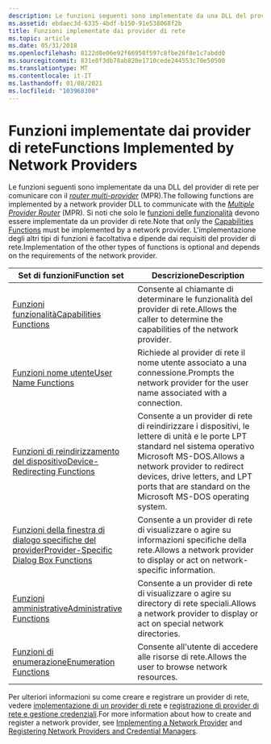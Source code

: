 ```yaml
---
description: Le funzioni seguenti sono implementate da una DLL del provider di rete per comunicare con il router multi-provider (MPR).
ms.assetid: ebdaec3d-6335-4bdf-b150-91e538068f2b
title: Funzioni implementate dai provider di rete
ms.topic: article
ms.date: 05/31/2018
ms.openlocfilehash: 8122d8e06e92f66958f597c8fbe26f8e1c7abdd0
ms.sourcegitcommit: 831e8f3db78ab820e1710cede244553c70e50500
ms.translationtype: MT
ms.contentlocale: it-IT
ms.lasthandoff: 01/08/2021
ms.locfileid: "103968300"
---
```

# <a name="functions-implemented-by-network-providers"></a><span data-ttu-id="e282f-103">Funzioni implementate dai provider di rete</span><span class="sxs-lookup"><span data-stu-id="e282f-103">Functions Implemented by Network Providers</span></span>

<span data-ttu-id="e282f-104">Le funzioni seguenti sono implementate da una DLL del provider di rete per comunicare con il [*router multi-provider*](/windows/desktop/SecGloss/m-gly) (MPR).</span><span class="sxs-lookup"><span data-stu-id="e282f-104">The following functions are implemented by a network provider DLL to communicate with the [*Multiple Provider Router*](/windows/desktop/SecGloss/m-gly) (MPR).</span></span> <span data-ttu-id="e282f-105">Si noti che solo le [funzioni delle funzionalità](capabilities-functions.md) devono essere implementate da un provider di rete.</span><span class="sxs-lookup"><span data-stu-id="e282f-105">Note that only the [Capabilities Functions](capabilities-functions.md) must be implemented by a network provider.</span></span> <span data-ttu-id="e282f-106">L'implementazione degli altri tipi di funzioni è facoltativa e dipende dai requisiti del provider di rete.</span><span class="sxs-lookup"><span data-stu-id="e282f-106">Implementation of the other types of functions is optional and depends on the requirements of the network provider.</span></span>



| <span data-ttu-id="e282f-107">Set di funzioni</span><span class="sxs-lookup"><span data-stu-id="e282f-107">Function set</span></span>                                                                                    | <span data-ttu-id="e282f-108">Descrizione</span><span class="sxs-lookup"><span data-stu-id="e282f-108">Description</span></span>                                                                                                                                        |
|-------------------------------------------------------------------------------------------------|----------------------------------------------------------------------------------------------------------------------------------------------------|
| [<span data-ttu-id="e282f-109">Funzioni funzionalità</span><span class="sxs-lookup"><span data-stu-id="e282f-109">Capabilities Functions</span></span>](capabilities-functions.md)<br/>                                 | <span data-ttu-id="e282f-110">Consente al chiamante di determinare le funzionalità del provider di rete.</span><span class="sxs-lookup"><span data-stu-id="e282f-110">Allows the caller to determine the capabilities of the network provider.</span></span><br/>                                                                |
| [<span data-ttu-id="e282f-111">Funzioni nome utente</span><span class="sxs-lookup"><span data-stu-id="e282f-111">User Name Functions</span></span>](user-name-functions.md)<br/>                                       | <span data-ttu-id="e282f-112">Richiede al provider di rete il nome utente associato a una connessione.</span><span class="sxs-lookup"><span data-stu-id="e282f-112">Prompts the network provider for the user name associated with a connection.</span></span><br/>                                                            |
| [<span data-ttu-id="e282f-113">Funzioni di reindirizzamento del dispositivo</span><span class="sxs-lookup"><span data-stu-id="e282f-113">Device-Redirecting Functions</span></span>](device-redirecting-functions.md)<br/>                     | <span data-ttu-id="e282f-114">Consente a un provider di rete di reindirizzare i dispositivi, le lettere di unità e le porte LPT standard nel sistema operativo Microsoft MS-DOS.</span><span class="sxs-lookup"><span data-stu-id="e282f-114">Allows a network provider to redirect devices, drive letters, and LPT ports that are standard on the Microsoft MS-DOS operating system.</span></span><br/> |
| [<span data-ttu-id="e282f-115">Funzioni della finestra di dialogo specifiche del provider</span><span class="sxs-lookup"><span data-stu-id="e282f-115">Provider-Specific Dialog Box Functions</span></span>](provider-specific-dialog-box-functions.md)<br/> | <span data-ttu-id="e282f-116">Consente a un provider di rete di visualizzare o agire su informazioni specifiche della rete.</span><span class="sxs-lookup"><span data-stu-id="e282f-116">Allows a network provider to display or act on network-specific information.</span></span><br/>                                                            |
| [<span data-ttu-id="e282f-117">Funzioni amministrative</span><span class="sxs-lookup"><span data-stu-id="e282f-117">Administrative Functions</span></span>](administrative-functions.md)<br/>                             | <span data-ttu-id="e282f-118">Consente a un provider di rete di visualizzare o agire su directory di rete speciali.</span><span class="sxs-lookup"><span data-stu-id="e282f-118">Allows a network provider to display or act on special network directories.</span></span><br/>                                                             |
| [<span data-ttu-id="e282f-119">Funzioni di enumerazione</span><span class="sxs-lookup"><span data-stu-id="e282f-119">Enumeration Functions</span></span>](enumeration-functions.md)<br/>                                   | <span data-ttu-id="e282f-120">Consente all'utente di accedere alle risorse di rete.</span><span class="sxs-lookup"><span data-stu-id="e282f-120">Allows the user to browse network resources.</span></span><br/>                                                                                            |



 

<span data-ttu-id="e282f-121">Per ulteriori informazioni su come creare e registrare un provider di rete, vedere [implementazione di un provider di rete](implementing-a-network-provider.md) e [registrazione di provider di rete e gestione credenziali](registering-network-providers-and-credential-managers.md).</span><span class="sxs-lookup"><span data-stu-id="e282f-121">For more information about how to create and register a network provider, see [Implementing a Network Provider](implementing-a-network-provider.md) and [Registering Network Providers and Credential Managers](registering-network-providers-and-credential-managers.md).</span></span>

 

